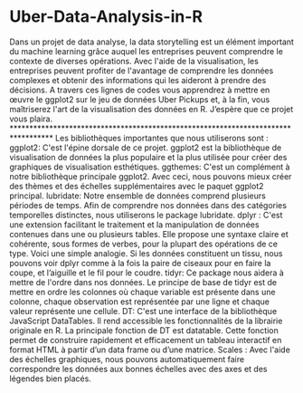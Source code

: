 # Uber-Data-Analysis-in-R
Dans un projet de data analyse, la data storytelling est un élément important du machine learning grâce auquel les entreprises peuvent comprendre le contexte de diverses opérations.  Avec l'aide de la visualisation, les entreprises peuvent profiter de l'avantage de comprendre les données complexes et obtenir des informations qui les aideront à prendre des décisions. A travers ces lignes de codes vous apprendrez à mettre en œuvre le ggplot2 sur le jeu de données Uber Pickups et, à la fin, vous maîtriserez l'art de la visualisation des données en R. J’espère que ce projet vous plaira.  ********************************************************************************** Les bibliothèques importantes que nous utiliserons sont :  ggplot2: C'est l'épine dorsale de ce projet. ggplot2 est la bibliothèque de visualisation de données la plus populaire et la plus utilisée pour créer des graphiques de visualisation esthétiques.  ggthemes: C'est un complément à notre bibliothèque principale ggplot2. Avec ceci, nous pouvons mieux créer des thèmes et des échelles supplémentaires avec le paquet ggplot2 principal.  lubridate: Notre ensemble de données comprend plusieurs périodes de temps. Afin de comprendre nos données dans des catégories temporelles distinctes, nous utiliserons le package lubridate.  dplyr : C'est une extension facilitant le traitement et la manipulation de données contenues dans une ou plusieurs tables. Elle propose une syntaxe claire et cohérente, sous formes de verbes, pour la plupart des opérations de ce type. Voici une simple analogie. Si les données constituent un tissu, nous pouvons voir dplyr comme à la fois la paire de ciseaux pour en faire la coupe, et l’aiguille et le fil pour le coudre.  tidyr: Ce package nous aidera à mettre de l'ordre dans nos données. Le principe de base de tidyr est de mettre en ordre les colonnes où chaque variable est présente dans une colonne, chaque observation est représentée par une ligne et chaque valeur représente une cellule.  DT: C'est une interface de la bibliothèque JavaScript DataTables. Il rend accessible les fonctionnalités de la librairie originale en R. La principale fonction de DT est datatable. Cette fonction permet de construire rapidement et efficacement un tableau interactif en format HTML à partir d’un data frame ou d’une matrice.   Scales : Avec l'aide des échelles graphiques, nous pouvons automatiquement faire correspondre les données aux bonnes échelles avec des axes et des légendes bien placés.
